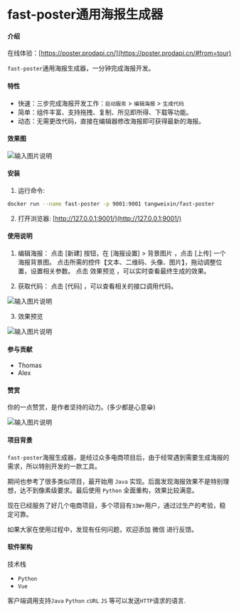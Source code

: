 # fast-poster通用海报生成器

#### 介绍

在线体验：[https://poster.prodapi.cn/](https://poster.prodapi.cn/#from=tour)

`fast-poster`通用海报生成器，一分钟完成海报开发。


#### 特性

- 快速：三步完成海报开发工作：`启动服务` > `编辑海报` > `生成代码`
- 简单：组件丰富、支持拖拽、复制、所见即所得、下载等功能。
- 动态：无需更改代码，直接在编辑器修改海报即可获得最新的海报。

#### 效果图

![输入图片说明](https://images.gitee.com/uploads/images/2021/0615/082012_7d54dbf7_301987.jpeg "WX20210615-081039.jpg")


#### 安装

1. 运行命令: 
```bash
docker run --name fast-poster -p 9001:9001 tangweixin/fast-poster
```

2.  打开浏览器: [http://127.0.0.1:9001/](http://127.0.0.1:9001/)

#### 使用说明

1.  编辑海报：
点击 [新建] 按钮，在 [海报设置] > 背景图⽚ ，点击 [上传] ⼀个海报背景图。
点击所需的控件【⽂本、⼆维码、头像、图⽚】，拖动调整位置，设置相关参数。
点击 效果预览 ，可以实时查看最终⽣成的效果。

2.  获取代码：
点击 [代码] ，可以查看相关的接⼝调⽤代码。

![输入图片说明](https://images.gitee.com/uploads/images/2021/0615/082035_96001430_301987.jpeg "WX20210615-081414.jpg")

3.  效果预览

![输入图片说明](https://images.gitee.com/uploads/images/2021/0615/082128_c7afb0fd_301987.jpeg "WX20210615-082049.jpg")

#### 参与贡献

* Thomas
* Alex

#### 赞赏

你的一点赞赏，是作者坚持的动力。(多少都是心意😁)


![输入图片说明](https://images.gitee.com/uploads/images/2021/0609/152314_a6c2dbc5_301987.jpeg "微信.jpg")

#### 项目背景

`fast-poster`海报生成器，是经过众多电商项⽬后，由于经常遇到需要⽣成海报的需求，所以特别开发的⼀款⼯具。

期间也参考了很多类似项⽬，最开始⽤ `Java` 实现。后⾯发现海报效果不是特别理想，达不到像素级要求。最后使⽤ `Python` 全⾯重构，效果⽐较满意。

现在已经服务了好⼏个电商项⽬，多个项⽬有`33W+`⽤户，通过过⽣产的考验，稳定可靠。

如果⼤家在使⽤过程中，发现有任何问题，欢迎添加 微信 进⾏反馈。


#### 软件架构


技术栈
* `Python`
* `Vue`

客户端调用支持`Java` `Python` `cURL` `JS` 等可以发送`HTTP`请求的语言.



